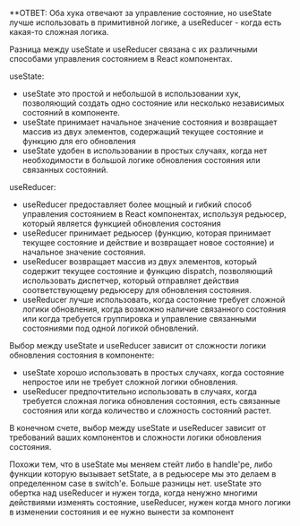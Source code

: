 **ОТВЕТ:
	Оба хука отвечают за управление состояние, но useState лучше использовать в примитивной логике, а useReducer - когда есть какая-то сложная логика.

Разница между useState и useReducer связана с их различными способами управления состоянием в React компонентах.

useState:
- useState это простой и небольшой в использовании хук, позволяющий создать одно состояние или несколько независимых состояний в компоненте.
- useState принимает начальное значение состояния и возвращает массив из двух элементов, содержащий текущее состояние и функцию для его обновления
- useState удобен в использовании в простых случаях, когда нет необходимости в большой логике обновления состояния или связанных состояний.

useReducer:
- useReducer предоставляет более мощный и гибкий способ управления состоянием в React компонентах, используя редьюсер, который является функцией обновления состояния
- useReducer принимает редьюсер (функцию, которая принимает текущее состояние и действие и возвращает новое состояние) и начальное значение состояния.
- useReducer возвращает массив из двух элементов, который содержит текущее состояние и функцию dispatch, позволяющий использовать диспетчер, который отправляет действия соответствующему редьюсеру для обновления состояния.
- useReducer лучше использовать, когда состояние требует сложной логики обновления, когда возможно наличие связанного состояния или когда требуется группировка и управление связанными состояниями под одной логикой обновлений.

Выбор между useState и useReducer зависит от сложности логики обновления состояния в компоненте:

- useState хорошо использовать в простых случаях, когда состояние непростое или не требует сложной логики обновления.
- useReducer предпочтительно использовать в случаях, когда требуется сложная логика обновления состояния, есть связанные состояния или когда количество и сложность состояний растет.

В конечном счете, выбор между useState и useReducer зависит от требований ваших компонентов и сложности логики обновления состояния.

Похожи тем, что в useState мы меняем стейт либо в handle'ре, либо функции которую вызывает setState, а в редьюсере мы это делаем в определенном case в switch'e. Больше разницы нет.
useState это обертка над useReducer и нужен тогда, когда ненужно многими действиями изменять состояние, useReducer, нужен когда много логики в изменении состояния и ее нужно вынести за компонент